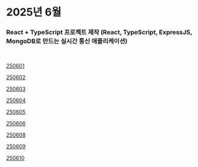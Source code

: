 # 2025년 6월

### React + TypeScript 프로젝트 제작 (React, TypeScript, ExpressJS, MongoDB로 만드는 실시간 통신 애플리케이션)

<br />

[250601](/DateLink/2025-06/250601.md)

[250602](/DateLink/2025-06/250602.md)

[250603](/DateLink/2025-06/250603.md)

[250604](/DateLink/2025-06/250604.md)

[250605](/DateLink/2025-06/250605.md)

[250606](/DateLink/2025-06/250606.md)

[250608](/DateLink/2025-06/250608.md)

[250609](/DateLink/2025-06/250609.md)

[250610](/DateLink/2025-06/250610.md)

<!--

[250611](/DateLink/2025-06/250611.md)

[250612](/DateLink/2025-06/250612.md)

[250613](/DateLink/2025-06/250613.md)

[250614](/DateLink/2025-06/250614.md)

[250616](/DateLink/2025-06/250616.md)

[250618](/DateLink/2025-06/250618.md)

[250619](/DateLink/2025-06/250619.md)

[250620](/DateLink/2025-06/250620.md)

[250622](/DateLink/2025-06/250622.md)

[250623](/DateLink/2025-06/250623.md)

[250625](/DateLink/2025-06/250625.md)

[250626](/DateLink/2025-06/250626.md)

[250627](/DateLink/2025-06/250627.md)

[250628](/DateLink/2025-06/250628.md)

[250629](/DateLink/2025-06/250629.md)

[250630](/DateLink/2025-06/250630.md) -->
